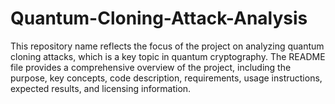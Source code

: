 # Quantum-Cloning-Attack-Analysis
This repository name reflects the focus of the project on analyzing quantum cloning attacks, which is a key topic in quantum cryptography. The README file provides a comprehensive overview of the project, including the purpose, key concepts, code description, requirements, usage instructions, expected results, and licensing information.
